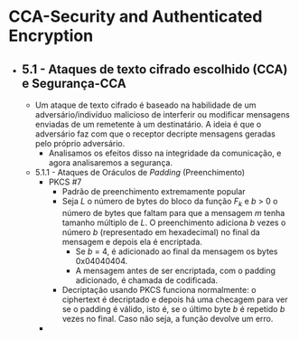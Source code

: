 # CCA-Security and Authenticated Encryption

- ## 5.1 - Ataques de texto cifrado escolhido (CCA) e Segurança-CCA
	- Um ataque de texto cifrado é baseado na habilidade de um adversário/indivíduo malicioso de interferir ou modificar mensagens enviadas de um remetente à um destinatário. A ideia é que o adversário faz com que o receptor decripte mensagens geradas pelo próprio adversário.
		- Analisamos os efeitos disso na integridade da comunicação, e agora analisaremos a segurança.
	- 5.1.1 - Ataques de Oráculos de *Padding* (Preenchimento)
		- PKCS #7
			- Padrão de preenchimento extremamente popular
			- Seja *L* o número de bytes do bloco da função *F<sub>k</sub>* e *b* > 0 o número de bytes que faltam para que a mensagem *m* tenha tamanho múltiplo de *L*. O preenchimento adiciona *b* vezes o número *b* (representado em hexadecimal) no final da mensagem e depois ela é encriptada.
				- Se *b* = 4, é adicionado ao final da mensagem os bytes 0x04040404.
				- A mensagem antes de ser encriptada, com o padding adicionado, é chamada de codificada.
			- Decriptação usando PKCS funciona normalmente: o ciphertext é decriptado e depois há uma checagem para ver se o padding é válido, isto é, se o último byte *b* é repetido *b* vezes no final. Caso não seja, a função devolve um erro.
		- 